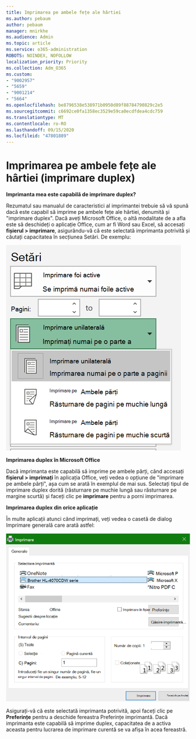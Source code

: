 ```yaml
---
title: Imprimarea pe ambele fețe ale hârtiei
ms.author: pebaum
author: pebaum
manager: mnirkhe
ms.audience: Admin
ms.topic: article
ms.service: o365-administration
ROBOTS: NOINDEX, NOFOLLOW
localization_priority: Priority
ms.collection: Adm_O365
ms.custom:
- "9002957"
- "5659"
- "9001214"
- "5664"
ms.openlocfilehash: be8796538e538971b0950d89f88784790829c2e5
ms.sourcegitcommit: c6692ce0fa1358ec3529e59ca0ecdfdea4cdc759
ms.translationtype: MT
ms.contentlocale: ro-RO
ms.lasthandoff: 09/15/2020
ms.locfileid: "47801889"
---
```

# <a name="printing-on-both-sides-of-paper-duplex-printing"></a>Imprimarea pe ambele fețe ale hârtiei (imprimare duplex)

**Imprimanta mea este capabilă de imprimare duplex?**

Rezumatul sau manualul de caracteristici al imprimantei trebuie să vă spună dacă este capabil să imprime pe ambele fețe ale hârtiei, denumită și "imprimare duplex". Dacă aveți Microsoft Office, o altă modalitate de a afla este să deschideți o aplicație Office, cum ar fi Word sau Excel, să accesați **fișierul > imprimare**, asigurându-vă că este selectată imprimanta potrivită și căutați capacitatea în secțiunea Setări. De exemplu: 

![Setările imprimantei](media/print-settings.png)

**Imprimarea duplex în Microsoft Office**

Dacă imprimanta este capabilă să imprime pe ambele părți, când accesați **fișierul > imprimați** în aplicația Office, veți vedea o opțiune de "imprimare pe ambele părți", așa cum se arată în exemplul de mai sus.  Selectați tipul de imprimare duplex dorită (răsturnare pe muchie lungă sau răsturnare pe margine scurtă) și faceți clic pe **imprimare** pentru a porni imprimarea.

**Imprimarea duplex din orice aplicație**

În multe aplicații atunci când imprimați, veți vedea o casetă de dialog Imprimare generală care arată astfel: 

![Caseta de dialog Imprimare](media/print-dialog.png)

Asigurați-vă că este selectată imprimanta potrivită, apoi faceți clic pe **Preferințe** pentru a deschide fereastra Preferințe imprimantă. Dacă imprimanta este capabilă să imprime duplex, capacitatea de a activa aceasta pentru lucrarea de imprimare curentă se va afișa în acea fereastră.
